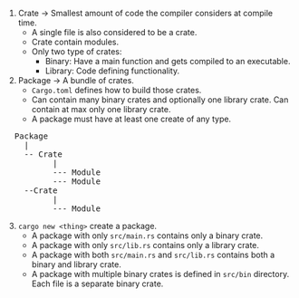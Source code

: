 1. Crate -> Smallest amount of code the compiler considers at compile time.
   - A single file is also considered to be a crate.
   - Crate contain modules.
   - Only two type of crates:
     - Binary: Have a main function and gets compiled to an executable.
     - Library: Code defining functionality.
2. Package -> A bundle of crates.
   - `Cargo.toml` defines how to build those crates.
   - Can contain many binary crates and optionally one library crate.
     Can contain at max only one library crate.
   - A package must have at least one create of any type.

<pre>
  Package
    |
    -- Crate
          |
          --- Module
          --- Module
    --Crate
          |
          --- Module
</pre>

3. `cargo new <thing>` create a package.
   - A package with only `src/main.rs` contains only a binary crate.
   - A package with only `src/lib.rs` contains only a library crate.
   - A package with both `src/main.rs` and `src/lib.rs` contains both a binary and library crate.
   - A package with multiple binary crates is defined in `src/bin` directory.
     Each file is a separate binary crate.
